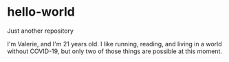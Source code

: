 # hello-world
Just another repository

I'm Valerie, and I'm 21 years old. I like running, reading, and living in a world without COVID-19, but only two of those things are possible at this moment.
